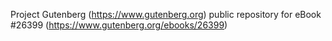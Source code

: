 Project Gutenberg (https://www.gutenberg.org) public repository for eBook #26399 (https://www.gutenberg.org/ebooks/26399)
